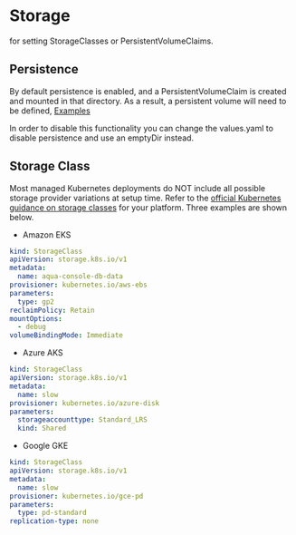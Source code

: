 # Storage

for setting StorageClasses or PersistentVolumeClaims.

## Persistence

By default persistence is enabled, and a PersistentVolumeClaim is created and mounted in that directory. As a result, a persistent volume will need to be defined, [Examples](https://kubernetes.io/docs/user-guide/persistent-volumes/)

In order to disable this functionality you can change the values.yaml to disable persistence and use an emptyDir instead.

## Storage Class

 Most managed Kubernetes deployments do NOT include all possible storage provider variations at setup time. Refer to the [official Kubernetes guidance on storage classes](https://kubernetes.io/docs/concepts/storage/storage-classes/) for your platform. Three examples are shown below.

* Amazon EKS

```yaml
kind: StorageClass
apiVersion: storage.k8s.io/v1
metadata:
  name: aqua-console-db-data
provisioner: kubernetes.io/aws-ebs
parameters:
  type: gp2
reclaimPolicy: Retain
mountOptions:
  - debug
volumeBindingMode: Immediate
  ```

* Azure AKS

```yaml
kind: StorageClass
apiVersion: storage.k8s.io/v1
metadata:
  name: slow
provisioner: kubernetes.io/azure-disk
parameters:
  storageaccounttype: Standard_LRS
  kind: Shared
```

* Google GKE

```yaml
kind: StorageClass
apiVersion: storage.k8s.io/v1
metadata:
  name: slow
provisioner: kubernetes.io/gce-pd
parameters:
  type: pd-standard
replication-type: none
```
